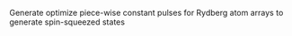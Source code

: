 Generate optimize piece-wise constant pulses for Rydberg atom arrays to generate spin-squeezed states

